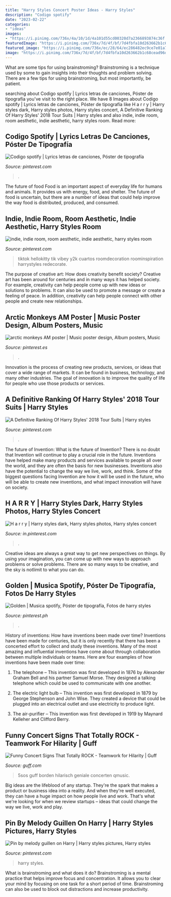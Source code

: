 ```yaml
---
title: "Harry Styles Concert Poster Ideas - Harry Styles"
description: "Codigo spotify"
date: "2023-02-22"
categories:
- "ideas"
images:
- "https://i.pinimg.com/736x/4a/10/1d/4a101d55cd00320d7a2366893874c36f.jpg"
featuredImage: "https://i.pinimg.com/736x/7d/4f/bf/7d4fbfa10d263662b1c68cead96d374f.jpg"
featured_image: "https://i.pinimg.com/736x/ec/28/64/ec286482ec9ce7e01a7c644e236a39a0.jpg"
image: "https://i.pinimg.com/736x/7d/4f/bf/7d4fbfa10d263662b1c68cead96d374f.jpg"
---
```



What are some tips for using brainstroming?
Brainstroming is a technique used by some to gain insights into their thoughts and problem solving. There are a few tips for using brainstroming, but most importantly, be patient.

	

		
searching about Codigo spotify | Lyrics letras de canciones, Póster de tipografía you've visit to the right place. We have 8 Images about Codigo spotify | Lyrics letras de canciones, Póster de tipografía like H a r r y | Harry styles dark, Harry styles photos, Harry styles concert, A Definitive Ranking Of Harry Styles&#039; 2018 Tour Suits | Harry styles and also indie, indie room, room aesthetic, indie aesthetic, harry styles room. Read more:
		
    
## Codigo Spotify | Lyrics Letras De Canciones, Póster De Tipografía

<img loading=lazy src="https://i.pinimg.com/736x/4a/10/1d/4a101d55cd00320d7a2366893874c36f.jpg" onerror="this.onerror=null;this.src='https://tse4.mm.bing.net/th?id=OIP.OpA6nU9voup6_a_-MITJlwAAAA&amp;pid=15.1';" alt="Codigo spotify | Lyrics letras de canciones, Póster de tipografía">

_Source: pinterest.com_

>. 

	

The future of food
Food is an important aspect of everyday life for humans and animals. It provides us with energy, food, and shelter. The future of food is uncertain, but there are a number of ideas that could help improve the way food is distributed, produced, and consumed.

    
## Indie, Indie Room, Room Aesthetic, Indie Aesthetic, Harry Styles Room

<img loading=lazy src="https://i.pinimg.com/736x/7d/4f/bf/7d4fbfa10d263662b1c68cead96d374f.jpg" onerror="this.onerror=null;this.src='https://tse2.mm.bing.net/th?id=OIP.HYjFn5WXiLbGbRMoixlF7QHaJ3&amp;pid=15.1';" alt="indie, indie room, room aesthetic, indie aesthetic, harry styles room">

_Source: pinterest.com_

>tiktok hellokitty tik vibey y2k cuartos roomdecoration roominspiration harrystyles redecorate. 

	

The purpose of creative art: How does creativity benefit society?
Creative art has been around for centuries and in many ways it has helped society. For example, creativity can help people come up with new ideas or solutions to problems. It can also be used to promote a message or create a feeling of peace. In addition, creativity can help people connect with other people and create new relationships.

    
## Arctic Monkeys AM Poster | Music Poster Design, Album Posters, Music

<img loading=lazy src="https://i.pinimg.com/736x/32/0d/8e/320d8e197d9544967ab5f676ccb34608.jpg" onerror="this.onerror=null;this.src='https://tse4.mm.bing.net/th?id=OIP.iQ5h1oJYHBN7YSWSOsRYLQHaLH&amp;pid=15.1';" alt="arctic monkeys AM poster | Music poster design, Album posters, Music">

_Source: pinterest.es_

>. 

	

Innovation is the process of creating new products, services, or ideas that cover a wide range of markets. It can be found in business, technology, and many other industries. The goal of innovation is to improve the quality of life for people who use those products or services.

    
## A Definitive Ranking Of Harry Styles&#039; 2018 Tour Suits | Harry Styles

<img loading=lazy src="https://i.pinimg.com/originals/c5/3c/05/c53c0502467e46c0d5299f654679eb9a.jpg" onerror="this.onerror=null;this.src='https://tse4.mm.bing.net/th?id=OIP.ZSoKPWmLxnrF5FWIP_9EZwHaJ0&amp;pid=15.1';" alt="A Definitive Ranking Of Harry Styles&#039; 2018 Tour Suits | Harry styles">

_Source: pinterest.com_

>. 

	

The future of Invention: What is the future of Invention?
There is no doubt that Invention will continue to play a crucial role in the future. Inventions have helped make many products and services available to people all over the world, and they are often the basis for new businesses. Inventions also have the potential to change the way we live, work, and think. Some of the biggest questions facing Invention are how it will be used in the future, who will be able to create new inventions, and what impact innovation will have on society.

    
## H A R R Y | Harry Styles Dark, Harry Styles Photos, Harry Styles Concert

<img loading=lazy src="https://i.pinimg.com/736x/ae/74/2d/ae742d4272021e3c8b7254835ee5b8b4.jpg" onerror="this.onerror=null;this.src='https://tse1.mm.bing.net/th?id=OIP.xmHkuZqS2LE_jfIc19s05wHaNM&amp;pid=15.1';" alt="H a r r y | Harry styles dark, Harry styles photos, Harry styles concert">

_Source: in.pinterest.com_

>. 

	

Creative ideas are always a great way to get new perspectives on things. By using your imagination, you can come up with new ways to approach problems or solve problems. There are so many ways to be creative, and the sky is notlimit to what you can do.

    
## Golden | Musica Spotify, Póster De Tipografía, Fotos De Harry Styles

<img loading=lazy src="https://i.pinimg.com/736x/ec/28/64/ec286482ec9ce7e01a7c644e236a39a0.jpg" onerror="this.onerror=null;this.src='https://tse4.mm.bing.net/th?id=OIP.b12xPigBNeaPBlCBLLVsqAHaLH&amp;pid=15.1';" alt="Golden | Musica spotify, Póster de tipografía, Fotos de harry styles">

_Source: pinterest.ph_

>. 

	

History of inventions: How have inventions been made over time?
Inventions have been made for centuries, but it is only recently that there has been a concerted effort to collect and study these inventions. Many of the most amazing and influential inventions have come about through collaboration between multiple individuals or teams. Here are four examples of how inventions have been made over time:

1) The telephone – This invention was first developed in 1876 by Alexander Graham Bell and his partner Samuel Morse. They designed a talking telephone which could be used to communicate with one another.

2) The electric light bulb – This invention was first developed in 1879 by George Stephenson and John Wise. They created a device that could be plugged into an electrical outlet and use electricity to produce light.

3) The air-purifier – This invention was first developed in 1919 by Maynard Kelleher and Clifford Berry.

    
## Funny Concert Signs That Totally ROCK - Teamwork For Hilarity | Guff

<img loading=lazy src="http://cdn.guff.com/site_1/media/17000/16651/items/d9a81ef4d8aaddafbdc892b8.jpg" onerror="this.onerror=null;this.src='https://tse4.mm.bing.net/th?id=OIP.MsuNB9J-dw_w_i-yIHtwHAHaHN&amp;pid=15.1';" alt="Funny Concert Signs That Totally ROCK - Teamwork for Hilarity | Guff">

_Source: guff.com_

>5sos guff borden hilarisch geniale concerten qmusic. 

	

Big ideas are the lifeblood of any startup. They're the spark that makes a product or business idea into a reality. And when they're well executed, they can have a huge impact on how people live and work. That's what we're looking for when we review startups – ideas that could change the way we live, work and play.

    
## Pin By Melody Guillen On Harry | Harry Styles Pictures, Harry Styles

<img loading=lazy src="https://i.pinimg.com/736x/10/1d/ae/101dae444185718d3fa60938c361b297.jpg" onerror="this.onerror=null;this.src='https://tse4.mm.bing.net/th?id=OIP.KHySV_PzYu8dVKB0BoDJDwHaNK&amp;pid=15.1';" alt="Pin by melody guillen on Harry | Harry styles pictures, Harry styles">

_Source: pinterest.com_

>harry styles. 

	

What is brainstroming and what does it do?
Brainstroming is a mental practice that helps improve focus and concentration. It allows you to clear your mind by focusing on one task for a short period of time. Brainstroming can also be used to block out distractions and increase productivity.

